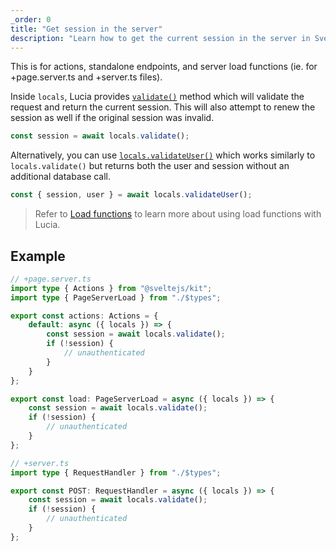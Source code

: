 ```yaml
---
_order: 0
title: "Get session in the server"
description: "Learn how to get the current session in the server in SvelteKit"
---
```


This is for actions, standalone endpoints, and server load functions (ie. for +page.server.ts and +server.ts files).

Inside `locals`, Lucia provides [`validate()`](/reference/sveltekit/locals-api#validate) method which will validate the request and return the current session. This will also attempt to renew the session as well if the original session was invalid.

```ts
const session = await locals.validate();
```

Alternatively, you can use [`locals.validateUser()`](/reference/sveltekit/locals-api#validateuser) which works similarly to `locals.validate()` but returns both the user and session without an additional database call.

```ts
const { session, user } = await locals.validateUser();
```

> Refer to [Load functions](/sveltekit/basics/load-functions) to learn more about using load functions with Lucia.

## Example

```ts
// +page.server.ts
import type { Actions } from "@sveltejs/kit";
import type { PageServerLoad } from "./$types";

export const actions: Actions = {
	default: async ({ locals }) => {
		const session = await locals.validate();
		if (!session) {
			// unauthenticated
		}
	}
};

export const load: PageServerLoad = async ({ locals }) => {
	const session = await locals.validate();
	if (!session) {
		// unauthenticated
	}
};
```

```ts
// +server.ts
import type { RequestHandler } from "./$types";

export const POST: RequestHandler = async ({ locals }) => {
	const session = await locals.validate();
	if (!session) {
		// unauthenticated
	}
};
```
